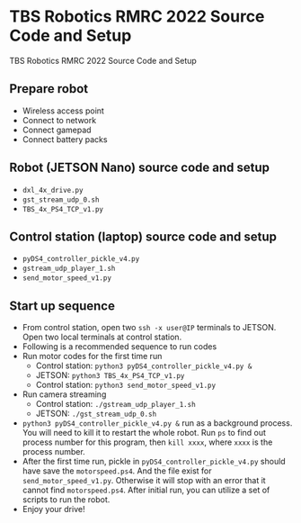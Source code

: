 # TBS Robotics RMRC 2022 Source Code and Setup
TBS Robotics RMRC 2022 Source Code and Setup
## Prepare robot
- Wireless access point
- Connect to network
- Connect gamepad
- Connect battery packs
## Robot (JETSON Nano) source code and setup
- `dxl_4x_drive.py`
- `gst_stream_udp_0.sh`
- `TBS_4x_PS4_TCP_v1.py`
## Control station (laptop) source code and setup
- `pyDS4_controller_pickle_v4.py`
- `gstream_udp_player_1.sh`
- `send_motor_speed_v1.py`
## Start up sequence
- From control station, open two `ssh -x user@IP` terminals to JETSON. Open two local terminals at control station.
- Following is a recommended sequence to run codes
- Run motor codes for the first time run
  - Control station: `python3 pyDS4_controller_pickle_v4.py &`
  - JETSON: `python3 TBS_4x_PS4_TCP_v1.py`
  - Control station: `python3 send_motor_speed_v1.py`
- Run camera streaming
  - Control station: `./gstream_udp_player_1.sh`
  - JETSON: `./gst_stream_udp_0.sh`
- `python3 pyDS4_controller_pickle_v4.py &` run as a background process. You will need to kill it to restart the whole robot. Run `ps` to find out process number for this program, then `kill xxxx`, where `xxxx` is the process number.
- After the first time run, pickle in `pyDS4_controller_pickle_v4.py` should have save the `motorspeed.ps4`. And the file exist for `send_motor_speed_v1.py`. Otherwise it will stop with an error that it cannot find `motorspeed.ps4`. After initial run, you can utilize a set of scripts to run the robot.
- Enjoy your drive!
